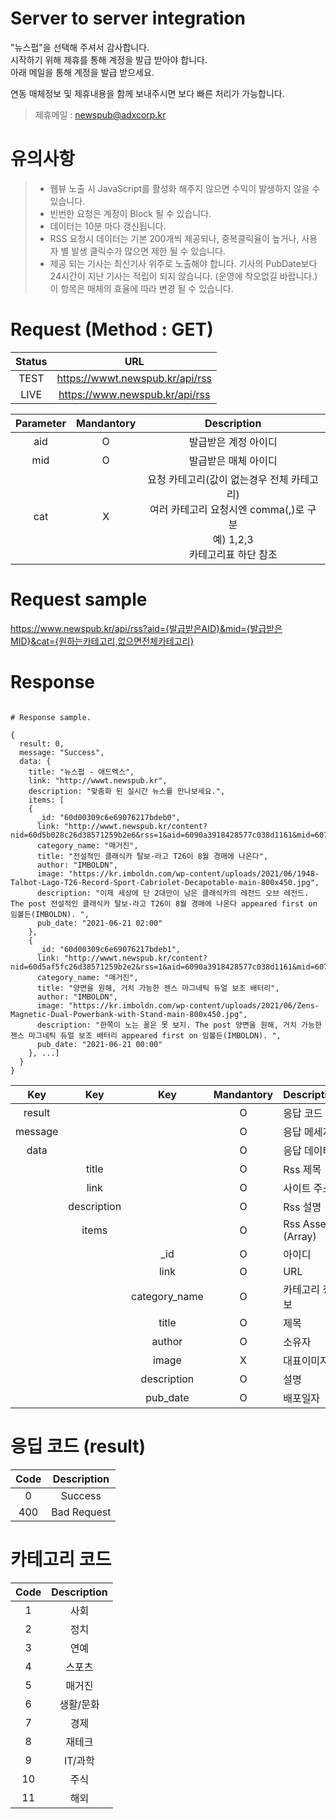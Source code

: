 # Server to server integration

"뉴스펍"을 선택해 주셔서 감사합니다.<br>
시작하기 위해 제휴를 통해 계정을 발급 받아야 합니다.<br>
아래 메일을 통해 계정을 발급 받으세요.<br>

연동 매체정보 및 제휴내용을 함께 보내주시면 보다 빠른 처리가 가능합니다.

> 제휴메일 : <newspub@adxcorp.kr>

# 유의사항
> - 웹뷰 노출 시 JavaScript를 활성화 해주지 않으면 수익이 발생하지 않을 수 있습니다.<br>
> - 빈번한 요청은 계정이 Block 될 수 있습니다.<br>
> - 데이터는 10분 마다 갱신됩니다.<br>
> - RSS 요청시 데이터는 기본 200개씩 제공되나, 중복클릭율이 높거나, 사용자 별 발생 클릭수가 많으면 제한 될 수 있습니다.<br>
> - 제공 되는 기사는 최신기사 위주로 노출해야 합니다. 기사의 PubDate보다 24시간이 지난 기사는 적립이 되지 않습니다. (운영에 착오없길 바랍니다.) 이 항목은 매체의 효율에 따라 변경 될 수 있습니다.

# Request (Method : GET)

Status|URL
:---:|:---:
TEST|https://wwwt.newspub.kr/api/rss
LIVE|https://www.newspub.kr/api/rss

Parameter|Mandantory|Description
:---:|:---:|:---:
aid|O|발급받은 계정 아이디
mid|O|발급받은 매체 아이디
cat|X|요청 카테고리(값이 없는경우 전체 카테고리)<br>여러 카테고리 요청시엔 comma(,)로 구분<br>예) 1,2,3<br>카테고리표 하단 참조

# Request sample
https://www.newspub.kr/api/rss?aid={발급받은AID}&mid={발급받은MID}&cat={원하는카테고리,없으면전체카테고리}

# Response

```

# Response sample.

{
  result: 0,
  message: "Success",
  data: {
    title: "뉴스펍 - 애드엑스",
    link: "http://wwwt.newspub.kr",
    description: "맞춤화 된 실시간 뉴스를 만나보세요.",
    items: [
    {
      _id: "60d00309c6e69076217bdeb0",
      link: "http://wwwt.newspub.kr/content?nid=60d5b028c26d38571259b2e6&rss=1&aid=6090a3918428577c038d1161&mid=607e5f007f88ba08cb651f93",
      category_name: "매거진",
      title: "전설적인 클래식카 탈보-라고 T26이 8월 경매에 나온다",
      author: "IMBOLDN",
      image: "https://kr.imboldn.com/wp-content/uploads/2021/06/1948-Talbot-Lago-T26-Record-Sport-Cabriolet-Decapotable-main-800x450.jpg",
      description: "이제 세상에 단 2대만이 남은 클래식카의 레전드 오브 레전드. The post 전설적인 클래식카 탈보-라고 T26이 8월 경매에 나온다 appeared first on 임볼든(IMBOLDN). ",
      pub_date: "2021-06-21 02:00"
    },
    {
      _id: "60d00309c6e69076217bdeb1",
      link: "http://wwwt.newspub.kr/content?nid=60d5af5fc26d38571259b2e2&rss=1&aid=6090a3918428577c038d1161&mid=607e5f007f88ba08cb651f93",
      category_name: "매거진",
      title: "양면을 원해, 거치 가능한 젠스 마그네틱 듀얼 보조 배터리",
      author: "IMBOLDN",
      image: "https://kr.imboldn.com/wp-content/uploads/2021/06/Zens-Magnetic-Dual-Powerbank-with-Stand-main-800x450.jpg",
      description: "한쪽이 노는 꼴은 못 보지. The post 양면을 원해, 거치 가능한 젠스 마그네틱 듀얼 보조 배터리 appeared first on 임볼든(IMBOLDN). ",
      pub_date: "2021-06-21 00:00"
    }, ...]
  }
}

```

Key|Key|Key|Mandantory|Description
:---:|:---:|:---:|:---:|:---
result|||O|응답 코드
message|||O|응답 메세지
data|||O|응답 데이터
||title||O|Rss 제목
||link||O|사이트 주소
||description||O|Rss 설명
||items||O|Rss Asset (Array)
|||_id|O|아이디
|||link|O|URL
|||category_name|O|카테고리 정보
|||title|O|제목
|||author|O|소유자
|||image|X|대표이미지
|||description|O|설명
|||pub_date|O|배포일자

# 응딥 코드 (result)
Code|Description
:---:|:---:
0|Success
400|Bad Request

# 카테고리 코드
Code|Description
:---:|:---:
1|사회
2|정치
3|연예
4|스포츠
5|매거진
6|생활/문화
7|경제
8|재테크
9|IT/과학
10|주식
11|해외
